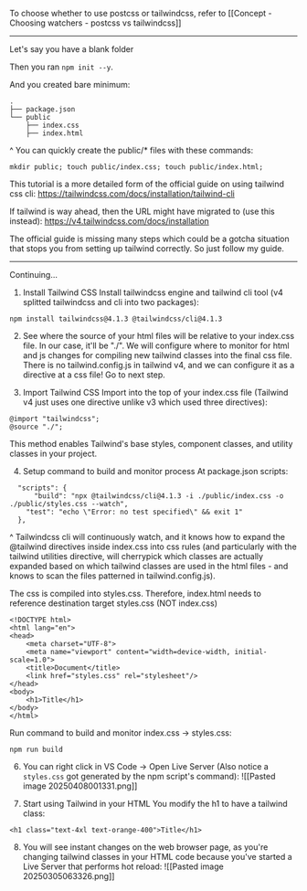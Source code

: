 To choose whether to use postcss or tailwindcss, refer to [[Concept - Choosing watchers - postcss vs tailwindcss]]

---

Let's say you have a blank folder

Then you ran `npm init --y`.

And you created bare minimum:
```
.
├── package.json
└── public
    ├── index.css
    ├── index.html
```

^ You can quickly create the public/* files with these commands:
```
mkdir public; touch public/index.css; touch public/index.html;
```

This tutorial is a more detailed form of the official guide on using tailwind css cli:
https://tailwindcss.com/docs/installation/tailwind-cli


If tailwind is way ahead, then the URL might have migrated to (use this instead):
https://v4.tailwindcss.com/docs/installation


The official guide is missing many steps which could be a gotcha situation that stops you from setting up tailwind correctly. So just follow my guide.

---

Continuing...

1. Install Tailwind CSS
Install tailwindcss engine and tailwind cli tool (v4 splitted tailwindcss and cli into two packages):
```
npm install tailwindcss@4.1.3 @tailwindcss/cli@4.1.3
```

2. See where the source of your html files will be relative to your index.css file. In our case, it'll be "./". We will configure where to monitor for html and js changes for compiling new tailwind classes into the final css file. There is no tailwind.config.js in tailwind v4, and we can configure it as a directive at a css file! Go to next step.
   
3. Import Tailwind CSS
Import into the top of your index.css file (Tailwind v4 just uses one directive unlike v3 which used three directives):
```
@import "tailwindcss";
@source "./";
```

This method enables Tailwind's base styles, component classes, and utility classes in your project.

4. Setup command to build and monitor process
At package.json scripts:
```
  "scripts": {
	  "build": "npx @tailwindcss/cli@4.1.3 -i ./public/index.css -o ./public/styles.css --watch",
    "test": "echo \"Error: no test specified\" && exit 1"
  },
```

^ Tailwindcss cli will continuously watch, and it knows how to expand the @tailwind directives inside index.css into css rules (and particularly with the tailwind utilities directive, will cherrypick which classes are actually expanded based on which tailwind classes are used in the html files - and knows to scan the files patterned in tailwind.config.js). 

The css is compiled into styles.css. Therefore, index.html needs to reference destination target styles.css (NOT index.css)
```
<!DOCTYPE html>
<html lang="en">
<head>
    <meta charset="UTF-8">
    <meta name="viewport" content="width=device-width, initial-scale=1.0">
    <title>Document</title>
    <link href="styles.css" rel="stylesheet"/>
</head>
<body>
    <h1>Title</h1>
</body>
</html>
```

Run command to build and monitor index.css -> styles.css:
```
npm run build
```


6. You can right click in VS Code -> Open Live Server (Also notice a `styles.css` got generated by the npm script's command):
   ![[Pasted image 20250408001331.png]]

7. Start using Tailwind in your HTML
You modify the h1 to have a tailwind class:
```
<h1 class="text-4xl text-orange-400">Title</h1>
```


8. You will see instant changes on the web browser page, as you're changing tailwind classes in your HTML code because you've started a Live Server that performs hot reload:
![[Pasted image 20250305063326.png]]

